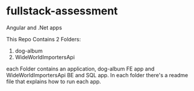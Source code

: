 # fullstack-assessment
Angular and .Net apps

This Repo Contains 2 Folders:
  1. dog-album
  2. WideWorldImportersApi
     
each Folder contains an application, dog-album FE app and WideWorldImportersApi BE and SQL app.
In each folder there's a readme file that explains how to run each app.
